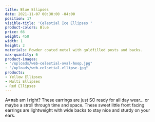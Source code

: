```yaml
---
title: Blue Ellipses
date: 2021-11-07 00:30:00 -04:00
position: 17
visible-title: 'Celestial Ice Ellipses '
product-colors: Blue
price: 66
weight: 450
width: 1
height: 2
materials: Powder coated metal with goldfilled posts and backs.
max-quantity: 6
product-images:
- "/uploads/web-celestial-oval-hoop.jpg"
- "/uploads/web-celsetial-ellipse.jpg"
products:
- Yellow Ellipses
- Multi Ellipses
- Red Ellipses
---
```


A=πab am I right? These earrings are just SO ready for all day wear... or maybe a stroll through time and space. These sweet little front facing earrings are lightweight with wide backs to stay nice and sturdy on your ears. 